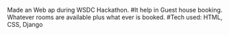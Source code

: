 Made an Web ap during WSDC Hackathon.
#It help in Guest house booking. Whatever rooms are available plus what ever is booked. 
#Tech used: HTML, CSS, Django
